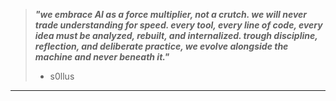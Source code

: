> ***"we embrace AI as a force multiplier, not a crutch. we will never trade understanding for speed. every tool, every line of code, every idea must be analyzed, rebuilt, and internalized. trough discipline, reflection, and deliberate practice, we evolve alongside the machine and never beneath it."***
> - s0llus

--- 
